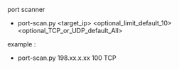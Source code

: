 port scanner
- port-scan.py <target_ip> <optional_limit_default_10> <optional_TCP_or_UDP_default_All>

example :
- port-scan.py 198.xx.x.xx 100 TCP